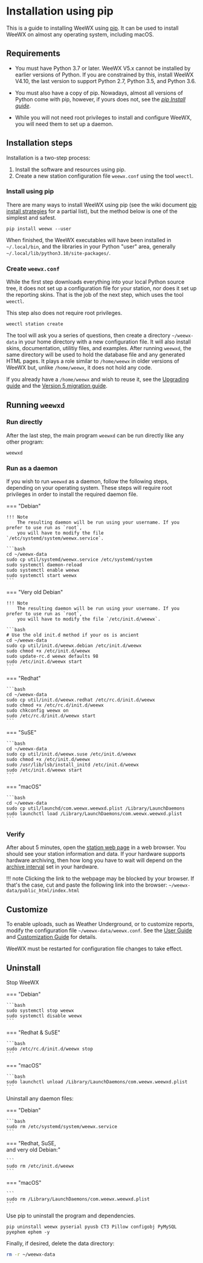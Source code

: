 # Installation using pip

This is a guide to installing WeeWX using [pip](https://pip.pypa.io). It can be used to
install WeeWX on almost any operating system, including macOS.

## Requirements

- You must have Python 3.7 or later. WeeWX V5.x cannot be installed by earlier
  versions of Python. If you are constrained by this, install WeeWX V4.10, the
  last version to support Python 2.7, Python 3.5, and Python 3.6.

- You must also have a copy of pip. Nowadays, almost all versions of Python come
  with pip, however, if yours does not, see the 
  [_pip Install guide_](https://pip.pypa.io/en/stable/installation/).

- While you will not need root privileges to install and configure WeeWX,
  you will need them to set up a daemon.


## Installation steps

Installation is a two-step process:

1. Install the software and resources using pip.
2. Create a new station configuration file `weewx.conf` using the tool `weectl`.

### Install using pip

There are many ways to install WeeWX using pip (see the wiki document [pip
install strategies](https://github.com/weewx/weewx/wiki/pip-install-strategies)
for a partial list), but the method below is one of the simplest and safest.

```shell
pip install weewx --user
```

When finished, the WeeWX executables will have been installed in `~/.local/bin`,
and the libraries in your Python "user" area, generally `~/.local/lib/python3.10/site-packages/`.


### Create `weewx.conf`

While the first step downloads everything into your local Python source tree, it
does not set up a configuration file for your station, nor does it set up the
reporting skins. That is the job of the next step, which uses the tool `weectl`. 

This step also does not require root privileges.

```shell
weectl station create
```

The tool will ask you a series of questions, then create a directory `~/weewx-data` in your home
directory with a new configuration file. It will also install skins, documentation, utilitiy files,
and examples. After running `weewxd`, the same directory will be used to hold the database file and
any generated HTML pages. It plays a role similar to `/home/weewx` in older versions of WeeWX but,
unlike `/home/weewx`, it does not hold any code.

If you already have a `/home/weewx` and wish to reuse it, see the [Upgrading
guide](upgrading.md) and the [Version 5 migration guide](v5-upgrade.md).

## Running `weewxd`

### Run directly

After the last step, the main program `weewxd` can be run directly like any
other program:

```shell
weewxd
```

### Run as a daemon

If you wish to run `weewxd` as a daemon, follow the following steps, depending
on your operating system. These steps will require root privileges in order to
install the required daemon file.

=== "Debian"

    !!! Note
        The resulting daemon will be run using your username. If you prefer to use run as `root`,
        you will have to modify the file `/etc/systemd/system/weewx.service`.

    ```bash
    cd ~/weewx-data
    sudo cp util/systemd/weewx.service /etc/systemd/system
    sudo systemctl daemon-reload
    sudo systemctl enable weewx
    sudo systemctl start weewx
    ```
    
=== "Very old Debian"

    !!! Note
        The resulting daemon will be run using your username. If you prefer to use run as `root`,
        you will have to modify the file `/etc/init.d/weewx`.

    ```bash
    # Use the old init.d method if your os is ancient
    cd ~/weewx-data
    sudo cp util/init.d/weewx.debian /etc/init.d/weewx
    sudo chmod +x /etc/init.d/weewx
    sudo update-rc.d weewx defaults 98
    sudo /etc/init.d/weewx start     
    ```

=== "Redhat"

    ```bash
    cd ~/weewx-data
    sudo cp util/init.d/weewx.redhat /etc/rc.d/init.d/weewx
    sudo chmod +x /etc/rc.d/init.d/weewx
    sudo chkconfig weewx on
    sudo /etc/rc.d/init.d/weewx start
    ```

=== "SuSE"

    ```bash
    cd ~/weewx-data
    sudo cp util/init.d/weewx.suse /etc/init.d/weewx
    sudo chmod +x /etc/init.d/weewx
    sudo /usr/lib/lsb/install_initd /etc/init.d/weewx
    sudo /etc/init.d/weewx start
    ```

=== "macOS"

    ```bash
    cd ~/weewx-data
    sudo cp util/launchd/com.weewx.weewxd.plist /Library/LaunchDaemons
    sudo launchctl load /Library/LaunchDaemons/com.weewx.weewxd.plist
    ```


### Verify

After about 5 minutes, open the [station web page](file:///~/weewx-data/public_html/index.html) in
a web browser. You should see your station information and data. If your hardware supports hardware
archiving, then how long you have to wait will depend on the [archive
interval](usersguide.md#archive_interval) set in your hardware.

!!! note 
    Clicking the link to the webpage may be blocked by your browser. If
    that's the case, cut and paste the following link into the browser:
    `~/weewx-data/public_html/index.html`

## Customize

To enable uploads, such as Weather Underground, or to customize reports, modify
the configuration file `~/weewx-data/weewx.conf`. See the [User
Guide](usersguide.md) and [Customization Guide](custom/intro.md) for details.

<p>WeeWX must be restarted for configuration file changes to take effect.
</p>


## Uninstall

Stop WeeWX

=== "Debian"

    ```bash
    sudo systemctl stop weewx
    sudo systemctl disable weewx
    ```

=== "Redhat & SuSE"

    ```bash
    sudo /etc/rc.d/init.d/weewx stop
    ```

=== "macOS"

    ```bash
    sudo launchctl unload /Library/LaunchDaemons/com.weewx.weewxd.plist
    ```

Uninstall any daemon files:

=== "Debian"

    ```bash
    sudo rm /etc/systemd/system/weewx.service
    ```

=== "Redhat, SuSE,<br/>and very old Debian:"

    ```
    sudo rm /etc/init.d/weewx
    ```

=== "macOS"

    ```
    sudo rm /Library/LaunchDaemons/com.weewx.weewxd.plist
    ```

Use pip to uninstall the program and dependencies.

```
pip uninstall weewx pyserial pyusb CT3 Pillow configobj PyMySQL pyephem ephem -y
```


Finally, if desired, delete the data directory:

```bash
rm -r ~/weewx-data
```

